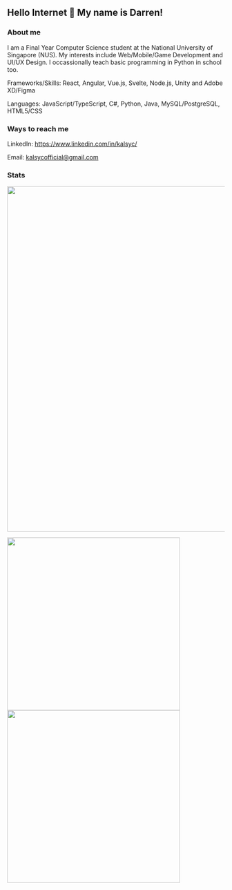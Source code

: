 ## Hello Internet 👋 My name is Darren!

### About me

I am a Final Year Computer Science student at the National University of Singapore (NUS). My interests include Web/Mobile/Game Development and UI/UX Design. I occassionally teach basic programming in Python in school too.

Frameworks/Skills: React, Angular, Vue.js, Svelte, Node.js, Unity and Adobe XD/Figma

Languages: JavaScript/TypeScript, C#, Python, Java, MySQL/PostgreSQL, HTML5/CSS

### Ways to reach me

LinkedIn: https://www.linkedin.com/in/kalsyc/

Email: kalsycofficial@gmail.com

### Stats
<a href="https://github.com/ryo-ma/github-profile-trophy">
  <img width="800" align="center" src="https://github-profile-trophy.vercel.app/?username=kalsyc&theme=onedark&row=1&column=8"/>
</a>
<p float='left'>
  <a href="https://github.com/anuraghazra/github-readme-stats">
    <img width="400" align="center" src="https://github-readme-stats.vercel.app/api?username=kalsyc&count_private=true&show_icons=true&theme=radical" />
  </a>
  <a href="https://github.com/anuraghazra/github-readme-stats">
    <img width="400" align="center" src="https://github-readme-stats.vercel.app/api/wakatime?username=@kalsyc&layout=compact&theme=radical" />
  </a>
</p>


